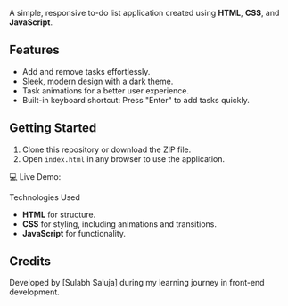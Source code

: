 A simple, responsive to-do list application created using **HTML**, **CSS**, and **JavaScript**.

## Features
- Add and remove tasks effortlessly.
- Sleek, modern design with a dark theme.
- Task animations for a better user experience.
- Built-in keyboard shortcut: Press "Enter" to add tasks quickly.

## Getting Started
1. Clone this repository or download the ZIP file.
2. Open `index.html` in any browser to use the application.



💻 Live Demo: [](https://sulabhsaluja.github.io/To-Do-List/)


Technologies Used
- **HTML** for structure.
- **CSS** for styling, including animations and transitions.
- **JavaScript** for functionality.


## Credits
Developed by [Sulabh Saluja] during my learning journey in front-end development.
